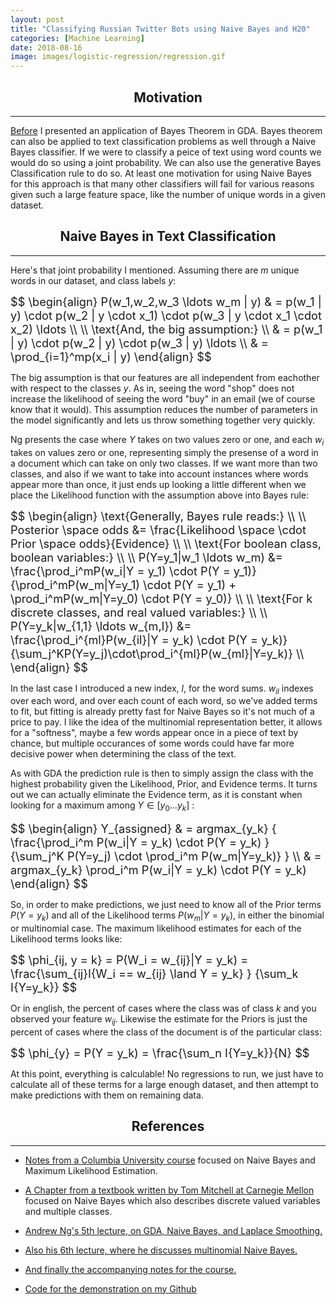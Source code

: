 ```yaml
---
layout: post
title: "Classifying Russian Twitter Bots using Naive Bayes and H20"
categories: [Machine Learning]
date: 2018-08-16
image: images/logistic-regression/regression.gif
---
```


<script type="text/x-mathjax-config">
MathJax.Hub.Config({
  CommonHTML: { scale: 150 },
  tex2jax: {inlineMath: [['$','$'], ['\\(','\\)']]}
});
</script>
<script type="text/javascript" async
src="https://cdnjs.cloudflare.com/ajax/libs/mathjax/2.7.0/MathJax.js?config=TeX-AMS-MML_HTMLorMML" type="text/javascript"></script>

<h2 align="center">Motivation</h2><hr>

[Before](https://kyle-lewis.github.io/machine%20learning/2018/08/16/Generative-Learning-and-Bayes-Theorem.html) I presented an application of Bayes Theorem in GDA. Bayes theorem can also be applied to text classification problems as well through a Naive Bayes classifier. If we were to classify a peice of text using word counts we would do so using a joint probability. We can also use the generative Bayes Classification rule to do so. At least one motivation for using Naive Bayes for this approach is that many other classifiers will fail for various reasons given such a large feature space, like the number of unique words in a given dataset. 

<h2 align="center">Naive Bayes in Text Classification</h2><hr>

Here's that joint probability I mentioned. Assuming there are $m$ unique words in our dataset, and class labels $y$:

<div style="font-size: 130%;">
	$$ 
	\begin{align}
	P(w_1,w_2,w_3 \ldots w_m | y) & = p(w_1 | y) \cdot p(w_2 | y \cdot x_1) \cdot p(w_3 | y \cdot x_1 \cdot x_2) \ldots \\
	\\
	\text{And, the big assumption:}
	\\
	& = p(w_1 | y) \cdot p(w_2 | y) \cdot p(w_3 | y) \ldots \\
	& = \prod_{i=1}^mp(x_i | y)
	\end{align}
	$$
</div>

The big assumption is that our features are all independent from eachother with respect to the classes $y$. As in, seeing the word "shop" does not increase the likelihood of seeing the word "buy" in an email (we of course know that it would). This assumption reduces the number of parameters in the model significantly and lets us throw something together very quickly.

Ng presents the case where $Y$ takes on two values zero or one, and each $w_i$ takes on values zero or one, representing simply the presense of a word in a document which can take on only two classes. If we want more than two classes, and also if we want to take into account instances where words appear more than once, it just ends up looking a little different when we place the Likelihood function with the assumption above into Bayes rule:

<div style="font-size: 130%;">
	$$ 
	\begin{align}
	\text{Generally, Bayes rule reads:} 
	\\ \\
	Posterior \space odds  &= \frac{Likelihood \space \cdot Prior \space odds}{Evidence} 
	\\ \\
	\text{For boolean class, boolean variables:}
	\\ \\
	P(Y=y_1|w_1 \ldots w_m) &= \frac{\prod_i^mP(w_i|Y = y_1) \cdot P(Y = y_1)}{\prod_i^mP(w_m|Y=y_1) \cdot P(Y = y_1) + \prod_i^mP(w_m|Y=y_0) \cdot P(Y = y_0)}
	\\ \\
	\text{For k discrete classes, and real valued variables:}
	\\ \\
	P(Y=y_k|w_{1,1} \ldots w_{m,l}) &= \frac{\prod_i^{ml}P(w_{il}|Y = y_k) \cdot P(Y = y_k)}{\sum_j^KP(Y=y_j)\cdot\prod_i^{ml}P(w_{ml}|Y=y_k)}
	\\
	\end{align}
	$$
</div>

In the last case I introduced a new index, $l$, for the word sums. $w_{il}$ indexes over each word, and over each count of each word, so we've added terms to fit, but fitting is already pretty fast for Naive Bayes so it's not much of a price to pay. I like the idea of the multinomial representation better, it allows for a "softness", maybe a few words appear once in a piece of text by chance, but multiple occurances of some words could have far more decisive power when determining the class of the text.

As with GDA the prediction rule is then to simply assign the class with the highest probability given the Likelihood, Prior, and Evidence terms. It turns out we can actually eliminate the Evidence term, as it is constant when looking for a maximum among $Y\in[y_0 \ldots y_k]$ :
<div style="font-size: 130%;">
	$$ 
	\begin{align}
	Y_{assigned} & = argmax_{y_k} { \frac{\prod_i^m P(w_i|Y = y_k) \cdot P(Y = y_k) } {\sum_j^K P(Y=y_j) \cdot \prod_i^m P(w_m|Y=y_k)} } \\
	& = argmax_{y_k} \prod_i^m P(w_i|Y = y_k) \cdot P(Y = y_k)
	\end{align}
	$$
</div>

So, in order to make predictions, we just need to know all of the Prior terms $P(Y = y_k)$ and all of the Likelihood terms $P(w_m|Y=y_k)$, in either the binomial or multinomial case. The maximum likelihood estimates for each of the Likelihood terms looks like:

<div style="font-size: 130%;">
	$$ 
	\phi_{ij, y = k} = P(W_i = w_{ij}|Y = y_k) = \frac{\sum_{ij}I{W_i == w_{ij} \land Y = y_k} } {\sum_k I{Y=y_k}}
	$$
</div>

Or in english, the percent of cases where the class was of class $k$ and you observed your feature $w_{ij}$. Likewise the estimate for the Priors is just the percent of cases where the class of the document is of the particular class:

<div style="font-size: 130%;">
	$$ 
	\phi_{y} = P(Y = y_k) = \frac{\sum_n I{Y=y_k}}{N}
	$$
</div>

At this point, everything is calculable! No regressions to run, we just have to calculate all of these terms for a large enough dataset, and then attempt to make predictions with them on remaining data.

<h2 align="center">References</h2><hr>

- <a href="http://www.cs.columbia.edu/~mcollins/em.pdf" target="_blank">Notes from a Columbia University course</a> focused on Naive Bayes and Maximum Likelihood Estimation.

- <a href="https://www.cs.cmu.edu/~tom/mlbook/NBayesLogReg.pdf" target="_blank"> A Chapter from a textbook written by Tom Mitchell at Carnegie Mellon</a> focused on Naive Bayes which also describes discrete valued variables and multiple classes. 

- <a href="https://youtu.be/qRJ3GKMOFrE?list=PLA89DCFA6ADACE599" target="_blank"> Andrew Ng's 5th lecture, on GDA, Naive Bayes, and Laplace Smoothing. 

- <a href="https://youtu.be/qyyJKd-zXRE?list=PLA89DCFA6ADACE599" target="_blank"> Also his 6th lecture, where he discusses multinomial Naive Bayes. 

- <a href="http://cs229.stanford.edu/notes/cs229-notes2.pdf" target="_blank"> And finally the accompanying notes for the course. 

- Code for the demonstration on <a href="https://github.com/Kyle-Lewis/MachineLearningProjects/tree/master/4_GDA" target="_blank">my Github</a>